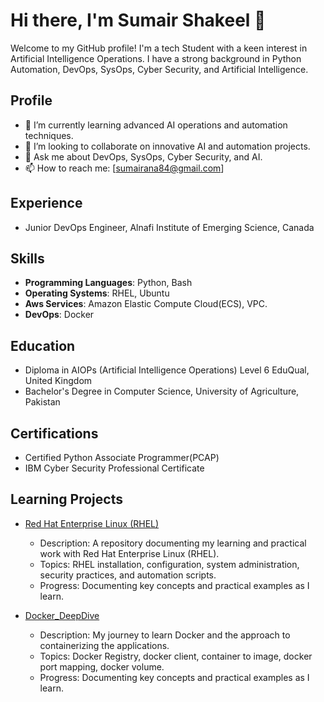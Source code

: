 # Hi there, I'm Sumair Shakeel 👋

Welcome to my GitHub profile! I'm a tech Student with a keen interest in Artificial Intelligence Operations. I have a strong background in Python Automation, DevOps, SysOps, Cyber Security, and Artificial Intelligence.

## Profile
- 🌱 I’m currently learning advanced AI operations and automation techniques.
- 👯 I’m looking to collaborate on innovative AI and automation projects.
- 💬 Ask me about DevOps, SysOps, Cyber Security, and AI.
- 📫 How to reach me: [sumairana84@gmail.com]
## Experience
- Junior DevOps Engineer, Alnafi Institute of Emerging Science, Canada

## Skills
- **Programming Languages**: Python, Bash
- **Operating Systems**: RHEL, Ubuntu
- **Aws Services**: Amazon Elastic Compute Cloud(ECS), VPC.
- **DevOps**: Docker

## Education
- Diploma in AIOPs (Artificial Intelligence Operations) Level 6 EduQual, United Kingdom
- Bachelor's Degree in Computer Science, University of Agriculture, Pakistan

## Certifications
 - Certified Python Associate Programmer(PCAP)
 - IBM Cyber Security Professional Certificate

## Learning Projects
- [Red Hat Enterprise Linux (RHEL)](https://github.com/SumairShakeel/Red-Hat-Enterprise-Linux-RHEL-)
  - Description: A repository documenting my learning and practical work with Red Hat Enterprise Linux (RHEL).
  - Topics: RHEL installation, configuration, system administration, security practices, and automation scripts.
  - Progress: Documenting key concepts and practical examples as I learn.

- [Docker_DeepDive](https://github.com/SumairShakeel/DockerDeepDive-)
  - Description: My journey to learn Docker and the approach to containerizing the applications.
  - Topics: Docker Registry, docker client, container to image, docker port mapping, docker volume.
  - Progress: Documenting key concepts and practical examples as I learn.

 

  


